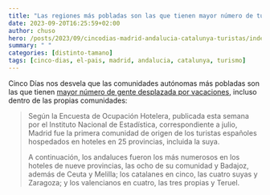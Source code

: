 ```yaml
---
title: "Las regiones más pobladas son las que tienen mayor número de turistas"
date: 2023-09-20T16:25:59+02:00
author: chuso
hero: /posts/2023/09/cincodias-madrid-andalucia-catalunya-turistas/index.png
summary: " "
categories: [distinto-tamano]
tags: [cinco-dias, el-pais, madrid, andalucia, catalunya, turismo]
---
```

Cinco Días nos desvela que las comunidades autónomas más pobladas son las que tienen [mayor número de gente desplazada por vacaciones](https://cincodias.elpais.com/economia/2023-08-26/los-madrilenos-los-turistas-mas-numerosos-en-la-mayoria-de-las-provincias.html), incluso dentro de las propias comunidades:

> Según la Encuesta de Ocupación Hotelera, publicada esta semana por el Instituto Nacional de Estadística, correspondiente a julio, Madrid fue la primera comunidad de origen de los turistas españoles hospedados en hoteles en 25 provincias, incluida la suya.
> 
> A continuación, los andaluces fueron los más numerosos en los hoteles de nueve provincias, las ocho de su comunidad y Badajoz, además de Ceuta y Melilla; los catalanes en cinco, las cuatro suyas y Zaragoza; y los valencianos en cuatro, las tres propias y Teruel.
